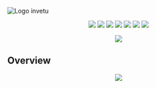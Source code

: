 ![Logo invetu](https://github.com/devkiloton/next-lp/assets/78966160/88abc257-0bc6-43e2-be28-dff1ada88760)

<p align="center"> 
<img src="https://img.shields.io/badge/next%20js-000000?style=for-the-badge&logo=nextdotjs&logoColor=white" />
<img src="https://img.shields.io/badge/prettier-1A2C34?style=for-the-badge&logo=prettier&logoColor=F7BA3E" />
<img src="https://img.shields.io/badge/Render-46E3B7?style=for-the-badge&logo=render&logoColor=white" />
<img src="https://img.shields.io/badge/daisyUI-1ad1a5?style=for-the-badge&logo=daisyui&logoColor=white" />
<img src="https://img.shields.io/badge/Tailwind_CSS-38B2AC?style=for-the-badge&logo=tailwind-css&logoColor=white" />
<img src="https://img.shields.io/badge/TypeScript-007ACC?style=for-the-badge&logo=typescript&logoColor=white" />
<img src="https://img.shields.io/badge/eslint-3A33D1?style=for-the-badge&logo=eslint&logoColor=white" />
</p>
<p align="center">
  <img src="https://spotify-github-profile.vercel.app/api/view?uid=22yoc4ioabem6hfrtwxudllsy&cover_image=true&theme=novatorem&show_offline=true&background_color=121212&interchange=true&bar_color=53b14f&bar_color_cover=false"/>
</p>

## Overview
<p align="center">
  <img src="https://github.com/devkiloton/next-lp/assets/78966160/f363fecf-49e2-48e8-8955-3b2c26cc3492"/>
</p>




